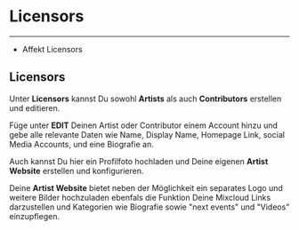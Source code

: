 # Licensors

---

- Affekt Licensors

## Licensors
Unter **Licensors** kannst Du sowohl **Artists** als auch **Contributors** erstellen und editieren.


Füge unter **EDIT** Deinen Artist oder Contributor einem Account hinzu und gebe alle relevante Daten wie Name, Display Name, Homepage Link, social Media Accounts, und eine Biografie an.

Auch kannst Du hier ein Profilfoto hochladen und Deine eigenen **Artist Website** erstellen und konfigurieren.

Deine **Artist Website** bietet neben der Möglichkeit ein separates Logo und weitere Bilder hochzuladen ebenfals die Funktion Deine Mixcloud Links darzustellen und Kategorien wie Biografie sowie "next events" und "Videos" einzupflegen.